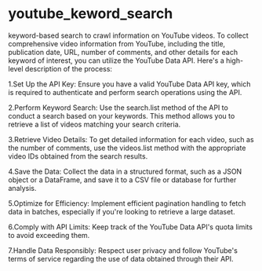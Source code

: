 # youtube_keword_search
keyword-based search to crawl information on YouTube videos.
To collect comprehensive video information from YouTube, including the title, publication date, URL, number of comments, and other details for each keyword of interest, you can utilize the YouTube Data API. Here's a high-level description of the process:

1.Set Up the API Key: Ensure you have a valid YouTube Data API key, which is required to authenticate and perform search operations using the API.

2.Perform Keyword Search: Use the search.list method of the API to conduct a search based on your keywords. This method allows you to retrieve a list of videos matching your search criteria.

3.Retrieve Video Details: To get detailed information for each video, such as the number of comments, use the videos.list method with the appropriate video IDs obtained from the search results.

4.Save the Data: Collect the data in a structured format, such as a JSON object or a DataFrame, and save it to a CSV file or database for further analysis.

5.Optimize for Efficiency: Implement efficient pagination handling to fetch data in batches, especially if you're looking to retrieve a large dataset.

6.Comply with API Limits: Keep track of the YouTube Data API's quota limits to avoid exceeding them.

7.Handle Data Responsibly: Respect user privacy and follow YouTube's terms of service regarding the use of data obtained through their API.
